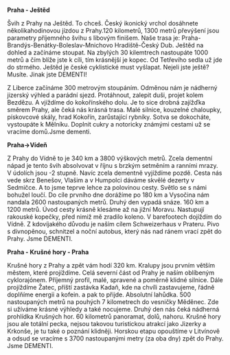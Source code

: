 **Praha - Ještěd**

Švih z Prahy na Ještěd. To chceš. Český ikonický vrchol dosáhnete několikahodinovou jízdou z Prahy.120 kilometrů, 1300 metrů převýšení jsou parametry příjemného švihu s libovým finišem. Naše trasa je: Praha-Brandýs-Benátky-Boleslav-Mnichovo Hradiště-Český Dub. Ještěd na dohled a začínáme stoupat. Na zbylých 30 kilemtrech nastoupáte 1000 metrů a čím blíže jste k cíli, tím krásnější je kopec. Od Tetřevího sedla už jde do strmého. Ještěd je české cyklistické must vyšlapat. Nejeli jste ještě? Musíte. Jinak jste DEMENTI!

Z Liberce začínáme 300 metrovým stoupáním. Odměnou nám je nádherný jizerský výhled a parádní sjezd. Protáhnout, zalepit duši, projet kolem Bezdězu. A vjíždíme do kokořínského dolu. Je to sice drobná zajížďka směrem Prahy, ale čeká  nás krásná trasa. Malé silnice, kouzelné chaloupky, pískovcové skály, hrad Kokořín, zarůstající rybníky. Sotva se dokocháte, vystoupáte k Mělníku. Doplnit cukry a notoricky známými cestami už se vracíme domů.Jsme dementi.

**Praha->Vídeň**

Z Prahy do Vídně to je 340 km a 3800 výškových metrů. Zcela dementní nápad je tento švih absolvovat v říjnu s brzkým setměním a ranními mrazy. V údolích jsou -2 stupně. Navíc zcela dementně vyjíždíme pozdě. Cesta nás vede skrz Benešov, Vlašim a v Humpolci dáváme skvělé dezerty v Sedmičce. A to jsme teprve lehce za polovinou cesty. Světlo se s námi bohužel loučí. Do cíle prvního dne dorážíme po 180 km a Vysočina nám nandala 2600 nastoupaných metrů. Druhý den vypadá snáze. 160 km a 1200 metrů. Úvod cesty krásně klesáme až na jižní Moravu. Nastupují rakouské kopečky, před nimiž mě zradilo koleno. V barefootech dojíždím do Vídně. Z kdovíjakého důvodu je naším cílem Schweizerhaus v Prateru. Pivo s divnopěnou, schnitzel a noční autobus, který nás nad ránem vrací zpět do Prahy. Jsme DEMENTI.

**Praha - Krušné hory - Praha**

Krušné hory z Prahy a zpět vám hodí 320 km. Kralupy jsou prvním větším městem, které projíždíme. Celá severní část od Prahy je naším oblíbeným cyklorajónem. Příjemný profil, malé, spravené a poměrně klidné silnice. Dále projíždíme Žatec, příští zastávka Kadaň, kde na chvíli zastavujeme, řádně doplňíme energii a kofein. a pak to přijde.  Absolutní lahůdka. 500 nastoupaných metrů na pouhých 7 kilometrech do vesničky Měděnec. Zde si užíváme krásné výhledy a také nocujeme. Druhý den nás čeká nádherná prohlídka Krušných hor. 60 kilometrů panoramat, dolů, nahoru. Krušné hory jsou ale totální pecka, nejsou takovou turistickou atrakcí jako Jizerky a Krkonše, je tu také o poznání klidněji. Horskou etapu opouštíme v Litvínově a odsud se vracíme s 3700 nastoupanými metry (za oba dny) zpět do Prahy. Jsme DEMENTI.